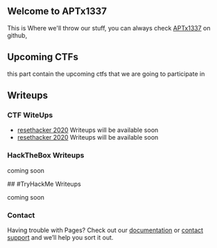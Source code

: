 ## Welcome to APTx1337

This is Where we'll throw our stuff, you can always check [APTx1337](https://github.com/APTx1337) on github,



## Upcoming CTFs

this part contain the upcoming ctfs that we are going to participate in


## Writeups

### CTF WiteUps
* [resethacker 2020](ctf.resethacker.com) Writeups will be available soon
* [resethacker 2020](ctf.resethacker.com) Writeups will be available soon


### HackTheBox Writeups

coming soon


## #TryHackMe Writeups

coming soon


### Contact

Having trouble with Pages? Check out our [documentation](https://docs.github.com/categories/github-pages-basics/) or [contact support](https://github.com/contact) and we’ll help you sort it out.
